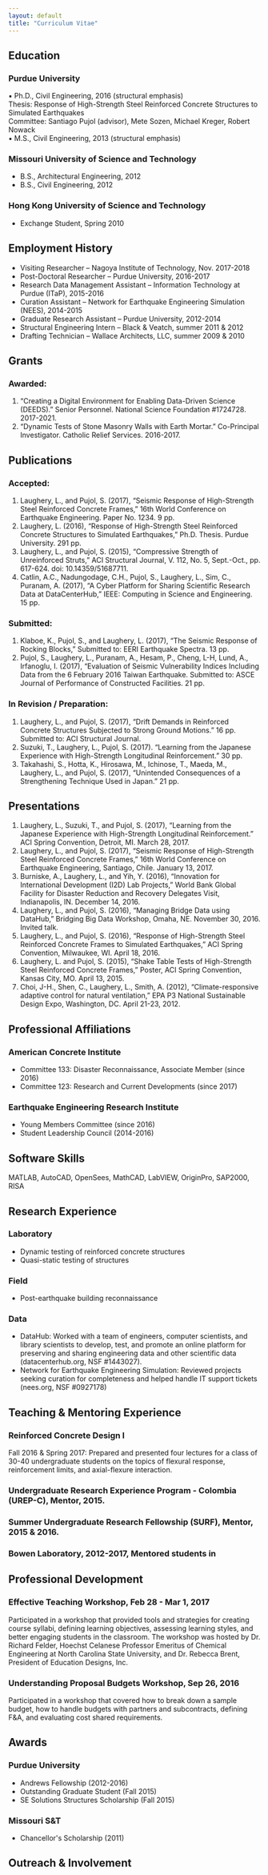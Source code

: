 ```yaml
---
layout: default
title: "Curriculum Vitae"
---
```


## Education
### Purdue University
▪ Ph.D., Civil Engineering, 2016 (structural emphasis)<br>
 Thesis: Response of High-Strength Steel Reinforced Concrete Structures to Simulated Earthquakes<br>
 Committee: Santiago Pujol (advisor), Mete Sozen, Michael Kreger, Robert Nowack<br>
▪ M.S., Civil Engineering, 2013 (structural emphasis)<br>

### Missouri University of Science and Technology
* B.S., Architectural Engineering, 2012
* B.S., Civil Engineering, 2012
### Hong Kong University of Science and Technology
* Exchange Student, Spring 2010


## Employment History
* Visiting Researcher – Nagoya Institute of Technology, Nov. 2017-2018<br>
* Post-Doctoral Researcher – Purdue University, 2016-2017<br>
*	Research Data Management Assistant – Information Technology at Purdue (ITaP), 2015-2016<br>
*	Curation Assistant – Network for Earthquake Engineering Simulation (NEES), 2014-2015<br>
*	Graduate Research Assistant – Purdue University, 2012-2014<br>
*	Structural Engineering Intern – Black & Veatch, summer 2011 & 2012<br>
*	Drafting Technician – Wallace Architects, LLC, summer 2009 & 2010<br>

## Grants
### Awarded:
1. “Creating a Digital Environment for Enabling Data-Driven Science (DEEDS).” Senior Personnel. 
National Science Foundation #1724728. 2017-2021.<br>
2. “Dynamic Tests of Stone Masonry Walls with Earth Mortar.” Co-Principal Investigator.
Catholic Relief Services. 2016-2017.

## Publications
### Accepted:
1. Laughery, L., and Pujol, S. (2017), “Seismic Response of High-Strength Steel Reinforced Concrete Frames,” 16th World Conference on Earthquake Engineering. Paper No. 1234. 9 pp.
2. Laughery, L. (2016), “Response of High-Strength Steel Reinforced Concrete Structures to Simulated Earthquakes,” Ph.D. Thesis. Purdue University. 291 pp.
3. Laughery, L., and Pujol, S. (2015), “Compressive Strength of Unreinforced Struts,” 
ACI Structural Journal, V. 112, No. 5, Sept.-Oct., pp. 617-624. doi: 10.14359/51687711.
4. Catlin, A.C., Nadungodage, C.H., Pujol, S., Laughery, L., Sim, C., Puranam, A. (2017), “A Cyber Platform for Sharing Scientific Research Data at DataCenterHub,” IEEE: Computing in Science and 
Engineering. 15 pp.
### Submitted:
1. Klaboe, K., Pujol, S., and Laughery, L. (2017), “The Seismic Response of Rocking Blocks,”
Submitted to: EERI Earthquake Spectra. 13 pp. 
2. Pujol, S., Laughery, L., Puranam, A., Hesam, P., Cheng, L-H, Lund, A., Irfanoglu, I. (2017), “Evaluation of Seismic Vulnerability Indices Including Data from the 6 February 2016 Taiwan Earthquake. 
Submitted to: ASCE Journal of Performance of Constructed Facilities. 21 pp.
### In Revision / Preparation: 
1. Laughery, L., and Pujol, S. (2017), “Drift Demands in Reinforced Concrete Structures Subjected to Strong Ground Motions.” 16 pp. Submitted to: ACI Structural Journal.
2. Suzuki, T., Laughery, L., Pujol, S. (2017). “Learning from the Japanese Experience with High-Strength Longitudinal Reinforcement.” 30 pp.
3. Takahashi, S., Hotta, K., Hirosawa, M., Ichinose, T., Maeda, M., Laughery, L., and Pujol, S. (2017), “Unintended Consequences of a Strengthening Technique Used in Japan.” 21 pp.

## Presentations
1. Laughery, L., Suzuki, T., and Pujol, S. (2017), “Learning from the Japanese Experience with High-Strength Longitudinal Reinforcement.” ACI Spring Convention, Detroit, MI. March 28, 2017.
2. Laughery, L., and Pujol, S. (2017), “Seismic Response of High-Strength Steel Reinforced Concrete Frames,” 16th World Conference on Earthquake Engineering, Santiago, Chile. January 13, 2017.
3. Burniske, A., Laughery, L., and Yih, Y. (2016), “Innovation for International Development (I2D) Lab Projects,” World Bank Global Facility for Disaster Reduction and Recovery Delegates Visit, Indianapolis, IN. December 14, 2016.
4. Laughery, L., and Pujol, S. (2016), “Managing Bridge Data using DataHub,” Bridging Big Data 
Workshop, Omaha, NE. November 30, 2016. Invited talk.
5. Laughery, L., and Pujol, S. (2016), “Response of High-Strength Steel Reinforced Concrete Frames to Simulated Earthquakes,” ACI Spring Convention, Milwaukee, WI. April 18, 2016.
6. Laughery, L. and Pujol, S. (2015), “Shake Table Tests of High-Strength Steel Reinforced Concrete Frames,” Poster, ACI Spring Convention, Kansas City, MO. April 13, 2015. 
7. Choi, J-H., Shen, C., Laughery, L., Smith, A. (2012), “Climate-responsive adaptive control for natural ventilation,” EPA P3 National Sustainable Design Expo, Washington, DC. April 21-23, 2012. 

## Professional Affiliations
### American Concrete Institute
* Committee 133: Disaster Reconnaissance, Associate Member (since 2016)
* Committee 123: Research and Current Developments (since 2017)

### Earthquake Engineering Research Institute
* Young Members Committee (since 2016) 
* Student Leadership Council (2014-2016)

## Software Skills
MATLAB, AutoCAD, OpenSees, MathCAD, LabVIEW, OriginPro, SAP2000, RISA

## Research Experience
### Laboratory
* Dynamic testing of reinforced concrete structures
* Quasi-static testing of structures

### Field
* Post-earthquake building reconnaissance

### Data
* DataHub:	Worked with a team of engineers, computer scientists, and library scientists to develop, test, and promote an online platform for preserving and sharing engineering data and other scientific data (datacenterhub.org, NSF #1443027).
* Network for Earthquake Engineering Simulation:  Reviewed projects seeking curation for completeness and helped handle IT support tickets (nees.org, NSF #0927178)


## Teaching & Mentoring Experience
### Reinforced Concrete Design I
Fall 2016 & Spring 2017: Prepared and presented four lectures for a class of 30-40 undergraduate students on the topics of flexural response, reinforcement limits, and axial-flexure interaction.

### Undergraduate Research Experience Program - Colombia (UREP-C), Mentor, 2015.
### Summer Undergraduate Research Fellowship (SURF), Mentor, 2015 & 2016.
### Bowen Laboratory, 2012-2017, Mentored students in 

## Professional Development
### Effective Teaching Workshop, Feb 28 - Mar 1, 2017
Participated in a workshop that provided tools and strategies for creating course syllabi, defining learning objectives, assessing learning styles, and better engaging students in the classroom. The workshop was hosted by Dr. Richard Felder, Hoechst Celanese Professor Emeritus of Chemical Engineering at North Carolina State University, and Dr. Rebecca Brent, President of Education Designs, Inc.

### Understanding Proposal Budgets Workshop, Sep 26, 2016
Participated in a workshop that covered how to break down a sample budget, how to handle budgets with partners and subcontracts, defining F&A, and evaluating cost shared requirements.


## Awards
### Purdue University
* Andrews Fellowship (2012-2016)
* Outstanding Graduate Student (Fall 2015)
* SE Solutions Structures Scholarship (Fall 2015)

### Missouri S&T
* Chancellor's Scholarship (2011)


## Outreach & Involvement
### 
